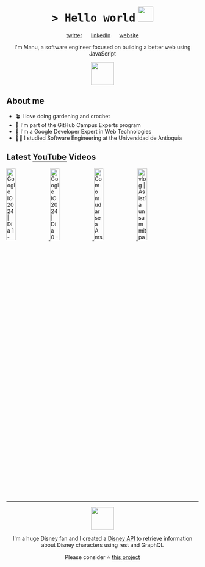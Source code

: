 <h1 align="center">
    <tt>> Hello world</tt>
    <img src="https://media.giphy.com/media/mGcNjsfWAjY5AEZNw6/giphy.gif" width=40 /> 
</h1>

<p align="center">
    <a href="https://twitter.com/ManuCastrillonM">twitter</a>
    <img src="https://media4.giphy.com/media/U6GL20Vz7uX0Wtp46i/giphy.gif" width=15>
    <a href="https://www.linkedin.com/in/manuelacastrillon/">linkedIn</a>
    <img src="https://media4.giphy.com/media/U6GL20Vz7uX0Wtp46i/giphy.gif" width=15>
    <a href="https://www.manuela.dev/">website</a>
</p>

<p align="center">
    I'm Manu, a software engineer focused on building a better web using JavaScript
</p>

<p align="center">
    <img src="https://media1.giphy.com/media/eHjrC6X9zDIMI0alnP/giphy.gif" width=60>
</p>

<h2> About me </h2>
<ul>
    <li>🪴 I love doing gardening and crochet</li>
    <li>🚩 I'm part of the GitHub Campus Experts program</li>
    <li>🌟 I'm a Google Developer Expert in Web Technologies</li>
    <li>👩‍🎓 I studied Software Engineering at the Universidad de Antioquia</li>
</ul>

<h2> Latest <a href="https://youtube.com/manucastrillon?sub_confirmation=1" target="_blank">YouTube</a> Videos </h2>

<a href="https://www.youtube.com/watch?v=X9eWEGPkFmw" target="_blank">
  <img width="22%" src="https://i.ytimg.com/vi/X9eWEGPkFmw/mqdefault.jpg" alt="Google IO 2024 | Día 1 - Keynote, Lanzamientos y preguntas controversiales">
</a>
<a href="https://www.youtube.com/watch?v=K4nO3x8QbgQ" target="_blank">
  <img width="22%" src="https://i.ytimg.com/vi/K4nO3x8QbgQ/mqdefault.jpg" alt="Google IO 2024 | Día 0 - Así es la bienvenida al Google IO">
</a>
<a href="https://www.youtube.com/watch?v=36q_MMkImtQ" target="_blank">
  <img width="22%" src="https://i.ytimg.com/vi/36q_MMkImtQ/mqdefault.jpg" alt="Como mudarse a Amsterdam trabajando en tech | encontrar trabajo, salarios, entrevistas, idioma">
</a>
<a href="https://www.youtube.com/watch?v=lO1CaohsRAc" target="_blank">
  <img width="22%" src="https://i.ytimg.com/vi/lO1CaohsRAc/mqdefault.jpg" alt="vlog |  Asistí a un summit para creadores de contenido en Google Singapur #GDCOC">
</a>

<hr>
<p align="center">
    <img src="https://media3.giphy.com/media/Me7PBESMDoWyzSN9M9/giphy.gif" width=60>
</p>

<p align="center">I'm a huge Disney fan and I created a <a href="https://github.com/ManuCastrillonM/disney-api">Disney API</a> to retrieve information about Disney characters using rest and GraphQL</p>

<p align="center">Please consider ⭐️ <a href="https://github.com/ManuCastrillonM/disney-api">this project</a></p>
